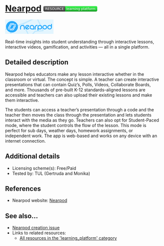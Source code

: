 # [Nearpod](https://nearpod.com/)  [<img src="images/resource-learning_platform.png" align="bottom">](https://github.com/e-CLOSE/Toolbox/issues?q=label%3A02_RESOURCE+label%3Alearning_platform)

![NearPod Logo](images/nearpod.png)

Real-time insights into student understanding through interactive lessons, interactive videos, gamification, and activities — all in a single platform.

## Detailed description

Nearpod helps educators make any lesson interactive whether in the classroom or virtual. The concept is simple. A teacher can create interactive presentations that can contain Quiz’s, Polls, Videos, Collaborate Boards, and more. Thousands of pre-built K-12 standards-aligned lessons are accessible and teachers can also upload their existing lessons and make them interactive.

The students can access a teacher’s presentation through a code and the teacher then moves the class through the presentation and lets students interact with the media as they go. Teachers can also opt for Student-Paced mode, where the student controls the flow of the lesson. This mode is perfect for sub days, weather days, homework assignments, or independent work. The app is web-based and works on any device with an internet connection. 


## Additional details

- Licensing scheme(s): Free/Paid
- Tested by: TUL (Gertruda and Monika)


## References

- Nearpod website: [Nearpod](https://nearpod.com/)


## See also...

- [Nearpod creation issue](https://github.com/e-CLOSE/Toolbox/issues/191)
- Links to related resources:
  - [All resources in the 'learning_platform' category](https://github.com/e-CLOSE/Toolbox/issues?q=label%3A02_RESOURCE+label%3Alearning_platform)
